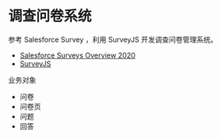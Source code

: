 # 调查问卷系统

参考 Salesforce Survey ，利用 SurveyJS 开发调查问卷管理系统。

- [Salesforce Surveys Overview 2020](https://www.youtube.com/watch?v=pu2pYzKOrmA)
- [SurveyJS](https://github.com/surveyjs)

业务对象

- 问卷
- 问卷页
- 问题
- 回答

